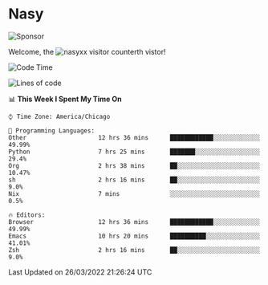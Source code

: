 # Nasy

<!--
<p align="center">
<img height="200" src="https://github-readme-stats.vercel.app/api?username=nasyxx&count_private=true&show_icons=true&theme=dracula&include_all_commits=true"/>
<img height="200" src="https://github-readme-stats.vercel.app/api/top-langs/?username=nasyxx&theme=dracula&hide=html,jupyter+notebook&count_private=true&show_icons=true"/>
</p>

  
----------------
-->

![Sponsor](https://img.shields.io/static/v1.svg?label=Sponsor&message=%E2%9D%A4&logo=GitHub&style=flat&color=pink)
 
Welcome, the ![nasyxx visitor counter](https://count.getloli.com/get/@nasyxx?theme=rule34)th vistor!
 
<!--START_SECTION:waka-->
![Code Time](http://img.shields.io/badge/Code%20Time-2%2C083%20hrs%2026%20mins-blue)

![Lines of code](https://img.shields.io/badge/From%20Hello%20World%20I%27ve%20Written-5%20Million%20lines%20of%20code-blue)

📊 **This Week I Spent My Time On** 

```text
⌚︎ Time Zone: America/Chicago

💬 Programming Languages: 
Other                    12 hrs 36 mins      ████████████░░░░░░░░░░░░░   49.99% 
Python                   7 hrs 25 mins       ███████░░░░░░░░░░░░░░░░░░   29.4% 
Org                      2 hrs 38 mins       ██░░░░░░░░░░░░░░░░░░░░░░░   10.47% 
sh                       2 hrs 16 mins       ██░░░░░░░░░░░░░░░░░░░░░░░   9.0% 
Nix                      7 mins              ░░░░░░░░░░░░░░░░░░░░░░░░░   0.5%

🔥 Editors: 
Browser                  12 hrs 36 mins      ████████████░░░░░░░░░░░░░   49.99% 
Emacs                    10 hrs 20 mins      ██████████░░░░░░░░░░░░░░░   41.01% 
Zsh                      2 hrs 16 mins       ██░░░░░░░░░░░░░░░░░░░░░░░   9.0%

```


 Last Updated on 26/03/2022 21:26:24 UTC
<!--END_SECTION:waka-->

<!-- ![visitors](https://visitor-badge.laobi.icu/badge?page_id=nasyxx.nasyxx) -->
